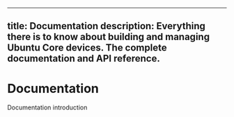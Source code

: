 ----
title: Documentation
description: Everything there is to know about building and managing Ubuntu Core devices. The complete documentation and API reference.
----

# Documentation

Documentation introduction
